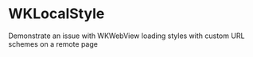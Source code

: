 # WKLocalStyle
Demonstrate an issue with WKWebView loading styles with custom URL schemes on a remote page
